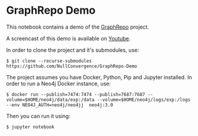# GraphRepo Demo
This notebook contains a demo of the [GraphRepo](https://github.com/NullConvergence/GraphRepo) project.


A screencast of this demo is available on [Youtube](https://www.youtube.com/watch?v=x1ha0fRltGI).

In order to clone the project and it's submodules, use:

```
$ git clone --recurse-submodules https://github.com/NullConvergence/GraphRepo-Demo
```

The project assumes you have Docker, Python, Pip and Jupyter installed. In order to run a Neo4j Docker instance, use:

```
$ docker run --publish=7474:7474 --publish=7687:7687 --volume=$HOME/neo4j/data/exp:/data --volume=$HOME/neo4j/logs/exp:/logs --env NEO4J_AUTH=neo4j/neo4jj  neo4j:3.0
```

Then you can run it using:

```
$ jupyter notebook
```

